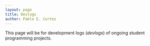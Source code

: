 ```yaml
---
layout: page
title: Devlogs
author: Pablo E. Cortez
---
```


This page will be for development logs (*devlogs*) of ongoing student programming projects.

